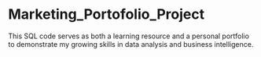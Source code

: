 # Marketing_Portofolio_Project
This SQL code serves as both a learning resource and a personal portfolio to demonstrate my growing skills in data analysis and business intelligence.
